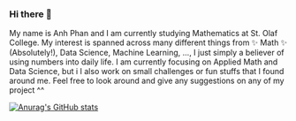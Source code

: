 ### Hi there 👋 
My name is Anh Phan and I am currently studying Mathematics at St. Olaf College. My interest is spanned across many different things from ✨ Math ✨ (Absolutely!), Data Science, Machine Learning, ..., I just simply a believer of using numbers into daily life. 
I am currently focusing on Applied Math and Data Science, but i I also work on small challenges or fun stuffs that I found around me. 
Feel free to look around and give any suggestions on any of my project ^^

[![Anurag's GitHub stats](https://github-readme-stats.vercel.app/api?username=justpqa&show_icons=true&theme=dark)](https://github.com/anuraghazra/github-readme-stats)
<!--
**justpqa/justpqa** is a ✨ _special_ ✨ repository because its `README.md` (this file) appears on your GitHub profile.

Here are some ideas to get you started:

- 🔭 I’m currently working on ...
- 🌱 I’m currently learning ...
- 👯 I’m looking to collaborate on ...
- 🤔 I’m looking for help with ...
- 💬 Ask me about ...
- 📫 How to reach me: ...
- 😄 Pronouns: ...
- ⚡ Fun fact: ...
-->
